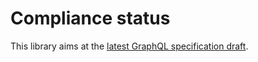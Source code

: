 # Compliance status

This library aims at the [latest GraphQL specification draft](http://spec.graphql.org/draft/). 

